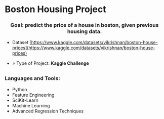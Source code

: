 # Boston Housing Project


<h3 align="center">Goal: predict the price of a house in boston, given previous housing data.</h3>

- Dataset [https://www.kaggle.com/datasets/vikrishnan/boston-house-prices](https://www.kaggle.com/datasets/vikrishnan/boston-house-prices)

- ⚡ Type of Project: **Kaggle Challenge**




<h3 align="left">Languages and Tools:</h3>


* Python
* Feature Engineering
* SciKit-Learn
* Machine Learning
* Advanced Regression Techniques 

